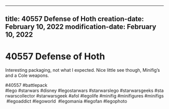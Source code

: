 ----
title: 40557 Defense of Hoth
creation-date: February 10, 2022
modification-date: February 10, 2022
----

# 40557 Defense of Hoth

Interesting packaging, not what I expected. Nice little see though, Minifig’s and a Cole weapons. 

#40557 
 #battlepack
#lego #starwars #disney #legostarwars #starwarslego #starwarsgeeks #starwarscollector #starwarsgeek #afol #legolife #minifig #minifigures #minifigs #legoaddict #legoworld  #legomania #legofan #legophoto 

